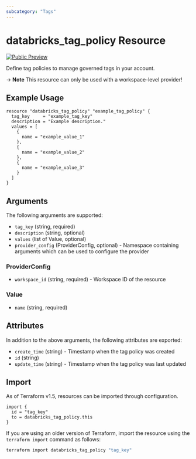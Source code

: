 ```yaml
---
subcategory: "Tags"
---
```

# databricks_tag_policy Resource
[![Public Preview](https://img.shields.io/badge/Release_Stage-Public_Preview-yellowgreen)](https://docs.databricks.com/aws/en/release-notes/release-types)

Define tag policies to manage governed tags in your account.

-> **Note** This resource can only be used with a workspace-level provider!

## Example Usage
```hcl
resource "databricks_tag_policy" "example_tag_policy" {
  tag_key     = "example_tag_key"
  description = "Example description."
  values = [
    {
      name = "example_value_1"
    },
    {
      name = "example_value_2"
    },
    {
      name = "example_value_3"
    }
  ]
}
```

## Arguments
The following arguments are supported:
* `tag_key` (string, required)
* `description` (string, optional)
* `values` (list of Value, optional)
* `provider_config` (ProviderConfig, optional) - Namespace containing arguments which can be used to configure the provider

### ProviderConfig
* `workspace_id` (string, required) - Workspace ID of the resource

### Value
* `name` (string, required)

## Attributes
In addition to the above arguments, the following attributes are exported:
* `create_time` (string) - Timestamp when the tag policy was created
* `id` (string)
* `update_time` (string) - Timestamp when the tag policy was last updated

## Import
As of Terraform v1.5, resources can be imported through configuration.
```hcl
import {
  id = "tag_key"
  to = databricks_tag_policy.this
}
```

If you are using an older version of Terraform, import the resource using the `terraform import` command as follows:
```sh
terraform import databricks_tag_policy "tag_key"
```